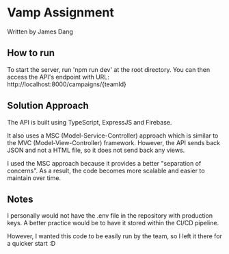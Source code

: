 # Vamp Assignment

Written by James Dang

## How to run

To start the server, run 'npm run dev' at the root directory. You can then access the API's endpoint with URL: http://localhost:8000/campaigns/{teamId}

## Solution Approach

The API is built using TypeScript, ExpressJS and Firebase. 

It also uses a MSC (Model-Service-Controller) approach which is similar to the MVC (Model-View-Controller) framework. However, the API sends back JSON and not a HTML file, so it does not send back any views.

I used the MSC approach because it provides a better "separation of concerns". As a result, the code becomes more scalable and easier to maintain over time.


## Notes

I personally would not have the .env file in the repository with production keys. A better practice would be to have it stored within the CI/CD pipeline.

However, I wanted this code to be easily run by the team, so I left it there for a quicker start :D

